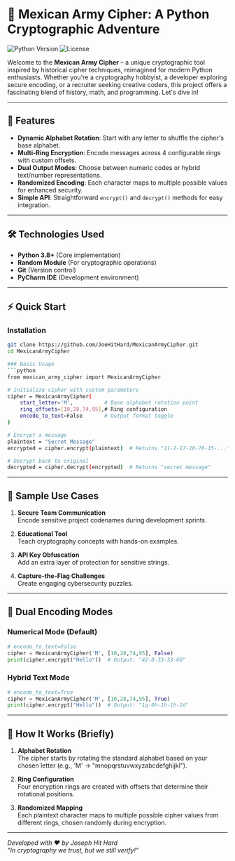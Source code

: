 
# 🔐 Mexican Army Cipher: A Python Cryptographic Adventure

![Python Version](https://img.shields.io/badge/Python-3.8%2B-blue)
![License](https://img.shields.io/badge/License-MIT-green)

Welcome to the **Mexican Army Cipher** – a unique cryptographic tool inspired by historical cipher techniques, reimagined for modern Python enthusiasts. Whether you're a cryptography hobbyist, a developer exploring secure encoding, or a recruiter seeking creative coders, this project offers a fascinating blend of history, math, and programming. Let's dive in!

---

## 🚀 Features

- **Dynamic Alphabet Rotation**: Start with any letter to shuffle the cipher's base alphabet.
- **Multi-Ring Encryption**: Encode messages across 4 configurable rings with custom offsets.
- **Dual Output Modes**: Choose between numeric codes or hybrid text/number representations.
- **Randomized Encoding**: Each character maps to multiple possible values for enhanced security.
- **Simple API**: Straightforward `encrypt()` and `decrypt()` methods for easy integration.

---

## 🛠️ Technologies Used

- **Python 3.8+** (Core implementation)
- **Random Module** (For cryptographic operations)
- **Git** (Version control)
- **PyCharm IDE** (Development environment)

---

## ⚡ Quick Start

### Installation
```bash
git clone https://github.com/JoeHitHard/MexicanArmyCipher.git
cd MexicanArmyCipher

### Basic Usage
```python
from mexican_army_cipher import MexicanArmyCipher

# Initialize cipher with custom parameters
cipher = MexicanArmyCipher(
    start_letter='M',          # Base alphabet rotation point
    ring_offsets=[10,28,74,95],# Ring configuration
    encode_to_text=False       # Output format toggle
)

# Encrypt a message
plaintext = "Secret Message"
encrypted = cipher.encrypt(plaintext)  # Returns "11-2-17-20-76-15-..."

# Decrypt back to original
decrypted = cipher.decrypt(encrypted)  # Returns "secret message"
```

---

## 🌟 Sample Use Cases

1. **Secure Team Communication**  
   Encode sensitive project codenames during development sprints.

2. **Educational Tool**  
   Teach cryptography concepts with hands-on examples.

3. **API Key Obfuscation**  
   Add an extra layer of protection for sensitive strings.

4. **Capture-the-Flag Challenges**  
   Create engaging cybersecurity puzzles.

---

## 🔄 Dual Encoding Modes

### Numerical Mode (Default)
```python
# encode_to_text=False
cipher = MexicanArmyCipher('M', [10,28,74,95], False)
print(cipher.encrypt("Hello"))  # Output: "42-8-33-33-60"
```

### Hybrid Text Mode
```python
# encode_to_text=True
cipher = MexicanArmyCipher('M', [10,28,74,95], True)
print(cipher.encrypt("Hello"))  # Output: "1q-0h-1h-1h-2d"
```

---

## 🧠 How It Works (Briefly)

1. **Alphabet Rotation**  
   The cipher starts by rotating the standard alphabet based on your chosen letter (e.g., 'M' → "mnopqrstuvwxyzabcdefghijkl").

2. **Ring Configuration**  
   Four encryption rings are created with offsets that determine their rotational positions.

3. **Randomized Mapping**  
   Each plaintext character maps to multiple possible cipher values from different rings, chosen randomly during encryption.
---

_Developed with ❤️ by Joseph Hit Hard_  
_"In cryptography we trust, but we still verify!"_
